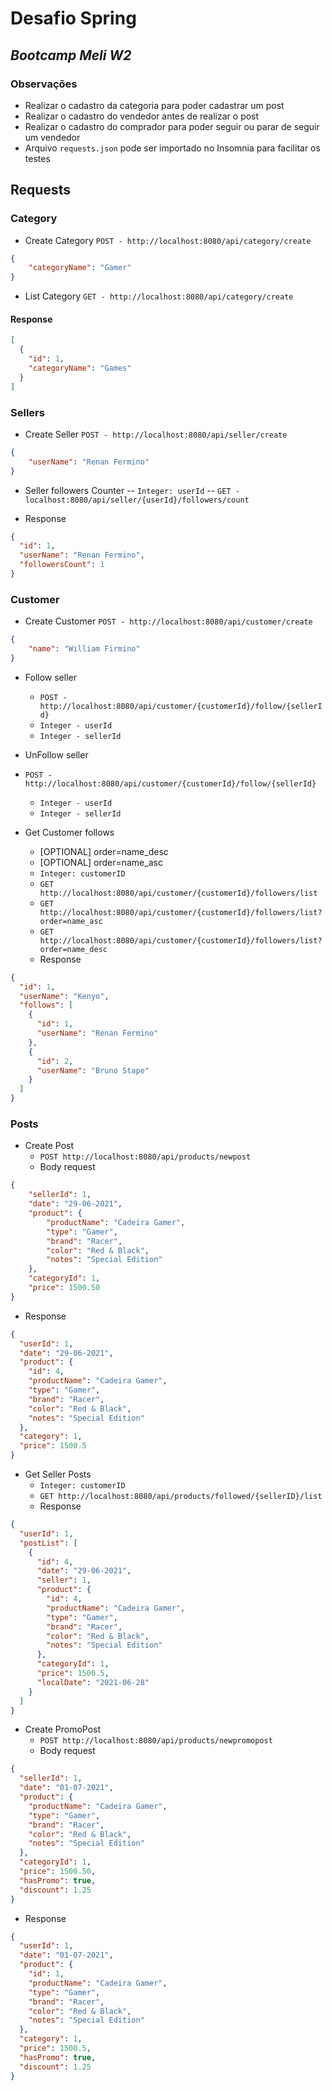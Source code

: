 # Desafio Spring
## _Bootcamp Meli W2_

### Observações

- Realizar o cadastro da categoria para poder cadastrar um post
- Realizar o cadastro do vendedor antes de realizar o post
- Realizar o cadastro do comprador para poder seguir ou parar de seguir um vendedor
- Arquivo `requests.json` pode ser importado no Insomnia para facilitar os testes

## Requests

### Category

- Create Category
  `POST - http://localhost:8080/api/category/create`

```json
{
	"categoryName": "Gamer"
}
```
- List Category
  `GET - http://localhost:8080/api/category/create`

####   Response

```json
[
  {
    "id": 1,
    "categoryName": "Games"
  }
]
```

### Sellers

- Create Seller
  `POST - http://localhost:8080/api/seller/create`

```json
{
	"userName": "Renan Fermino"
}
```
- Seller followers Counter
  -- `Integer: userId`
  -- `GET - localhost:8080/api/seller/{userId}/followers/count`

- Response

```json
{
  "id": 1,
  "userName": "Renan Fermino",
  "followersCount": 1
}
```

### Customer

- Create Customer
  `POST - http://localhost:8080/api/customer/create`

```json
{
	"name": "William Firmino"
}
```

- Follow seller
  - `POST - http://localhost:8080/api/customer/{customerId}/follow/{sellerId}`
  -  `Integer - userId`
  -  `Integer - sellerId`

- UnFollow seller
- `POST - http://localhost:8080/api/customer/{customerId}/follow/{sellerId}`
  -  `Integer - userId`
  -  `Integer - sellerId`

- Get Customer follows
  - [OPTIONAL] order=name_desc
  - [OPTIONAL] order=name_asc
  - `Integer: customerID`
  - `GET http://localhost:8080/api/customer/{customerId}/followers/list`
  - `GET http://localhost:8080/api/customer/{customerId}/followers/list?order=name_asc`
  - `GET http://localhost:8080/api/customer/{customerId}/followers/list?order=name_desc`
  - Response
```json
{
  "id": 1,
  "userName": "Kenyo",
  "follows": [
    {
      "id": 1,
      "userName": "Renan Fermino"
    },
    {
      "id": 2,
      "userName": "Bruno Stape"
    }
  ]
}
```

### Posts

- Create Post
  - `POST http://localhost:8080/api/products/newpost`
  - Body request
```json
{
	"sellerId": 1,
	"date": "29-06-2021",
	"product": {
		"productName": "Cadeira Gamer",
		"type": "Gamer",
		"brand": "Racer",
		"color": "Red & Black",
		"notes": "Special Edition"
	},
	"categoryId": 1,
	"price": 1500.50
}
```
- Response
```json
{
  "userId": 1,
  "date": "29-06-2021",
  "product": {
    "id": 4,
    "productName": "Cadeira Gamer",
    "type": "Gamer",
    "brand": "Racer",
    "color": "Red & Black",
    "notes": "Special Edition"
  },
  "category": 1,
  "price": 1500.5
}
```
- Get Seller Posts
  - `Integer: customerID`
  - `GET http://localhost:8080/api/products/followed/{sellerID}/list`
  - Response
```json
{
  "userId": 1,
  "postList": [
    {
      "id": 4,
      "date": "29-06-2021",
      "seller": 1,
      "product": {
        "id": 4,
        "productName": "Cadeira Gamer",
        "type": "Gamer",
        "brand": "Racer",
        "color": "Red & Black",
        "notes": "Special Edition"
      },
      "categoryId": 1,
      "price": 1500.5,
      "localDate": "2021-06-28"
    }
  ]
}
```

- Create PromoPost
  - `POST http://localhost:8080/api/products/newpromopost`
  - Body request
```json
{
  "sellerId": 1,
  "date": "01-07-2021",
  "product": {
    "productName": "Cadeira Gamer",
    "type": "Gamer",
    "brand": "Racer",
    "color": "Red & Black",
    "notes": "Special Edition"
  },
  "categoryId": 1,
  "price": 1500.50,
  "hasPromo": true,
  "discount": 1.25
}
```
- Response
```json
{
  "userId": 1,
  "date": "01-07-2021",
  "product": {
    "id": 1,
    "productName": "Cadeira Gamer",
    "type": "Gamer",
    "brand": "Racer",
    "color": "Red & Black",
    "notes": "Special Edition"
  },
  "category": 1,
  "price": 1500.5,
  "hasPromo": true,
  "discount": 1.25
}
```